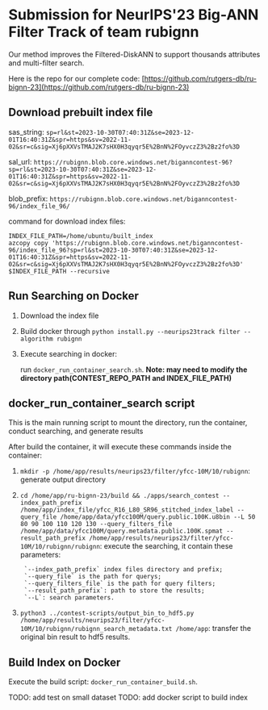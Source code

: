 # Submission for NeurIPS'23 Big-ANN Filter Track of team rubignn

Our method improves the Filtered-DiskANN to support thousands attributes and multi-filter search.

Here is the repo for our complete code: [https://github.com/rutgers-db/ru-bignn-23](https://github.com/rutgers-db/ru-bignn-23)

## Download prebuilt index file

sas_string: `sp=rl&st=2023-10-30T07:40:31Z&se=2023-12-01T16:40:31Z&spr=https&sv=2022-11-02&sr=c&sig=Xj6pXXVsTMAJ2K7sHX0H3qyqr5E%2BnN%2FOyvczZ3%2Bz2fo%3D`

sal_url: `https://rubignn.blob.core.windows.net/biganncontest-96?sp=rl&st=2023-10-30T07:40:31Z&se=2023-12-01T16:40:31Z&spr=https&sv=2022-11-02&sr=c&sig=Xj6pXXVsTMAJ2K7sHX0H3qyqr5E%2BnN%2FOyvczZ3%2Bz2fo%3D`

blob_prefix: `https://rubignn.blob.core.windows.net/biganncontest-96/index_file_96/`

command for download index files: 

```
INDEX_FILE_PATH=/home/ubuntu/built_index
azcopy copy 'https://rubignn.blob.core.windows.net/biganncontest-96/index_file_96?sp=rl&st=2023-10-30T07:40:31Z&se=2023-12-01T16:40:31Z&spr=https&sv=2022-11-02&sr=c&sig=Xj6pXXVsTMAJ2K7sHX0H3qyqr5E%2BnN%2FOyvczZ3%2Bz2fo%3D' $INDEX_FILE_PATH --recursive
```

## Run Searching on Docker

1. Download the index file

2. Build docker through `python install.py --neurips23track filter --algorithm rubignn`

3. Execute searching in docker:

      run `docker_run_container_search.sh`. **Note: may need to modify the directory path(CONTEST_REPO_PATH and INDEX_FILE_PATH)**

## docker_run_container_search script

This is the main running script to mount the directory, run the container, conduct searching, and generate results

After build the container, it will execute these commands inside the container:

1. `mkdir -p /home/app/results/neurips23/filter/yfcc-10M/10/rubignn`: generate output directory

2. `cd /home/app/ru-bignn-23/build && ./apps/search_contest --index_path_prefix /home/app/index_file/yfcc_R16_L80_SR96_stitched_index_label --query_file /home/app/data/yfcc100M/query.public.100K.u8bin --L 50 80 90 100 110 120 130 --query_filters_file /home/app/data/yfcc100M/query.metadata.public.100K.spmat --result_path_prefix /home/app/results/neurips23/filter/yfcc-10M/10/rubignn/rubignn`: execute the searching, it contain these parameters: 

        `--index_path_prefix` index files directory and prefix;
        `--query_file` is the path for querys;
        `--query_filters_file` is the path for query filters;
        `--result_path_prefix`: path to store the results;
        `--L`: search parameters.

3. `python3 ../contest-scripts/output_bin_to_hdf5.py /home/app/results/neurips23/filter/yfcc-10M/10/rubignn/rubignn_search_metadata.txt /home/app`: transfer the original bin result to hdf5 results.

## Build Index on Docker

Execute the build script: `docker_run_container_build.sh`.

TODO: add test on small dataset
TODO: add docker script to build index
